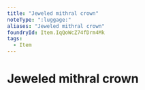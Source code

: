```yaml
---
title: "Jeweled mithral crown"
noteType: ":luggage:"
aliases: "Jeweled mithral crown"
foundryId: Item.IqQoWcZ74fDrm4Mk
tags:
  - Item
---
```


# Jeweled mithral crown
